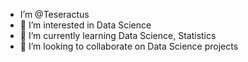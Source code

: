 - I’m @Teseractus
- 👀 I’m interested in Data Science
- 🌱 I’m currently learning Data Science, Statistics
- 💞️ I’m looking to collaborate on Data Science projects
  

<!---
Teseractus/Teseractus is a ✨ special ✨ repository because its `README.md` (this file) appears on your GitHub profile.
You can click the Preview link to take a look at your changes.
--->
